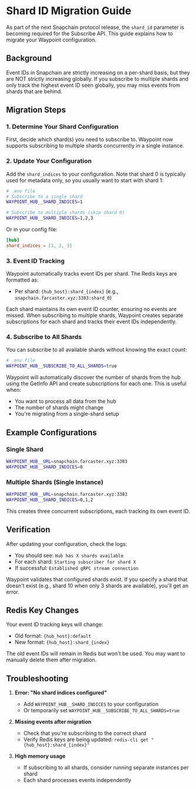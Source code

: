 # Shard ID Migration Guide

As part of the next Snapchain protocol release, the `shard_id` parameter is becoming required for the Subscribe API. This guide explains how to migrate your Waypoint configuration.

## Background

Event IDs in Snapchain are strictly increasing on a per-shard basis, but they are NOT strictly increasing globally. If you subscribe to multiple shards and only track the highest event ID seen globally, you may miss events from shards that are behind.

## Migration Steps

### 1. Determine Your Shard Configuration

First, decide which shard(s) you need to subscribe to. Waypoint now supports subscribing to multiple shards concurrently in a single instance.

### 2. Update Your Configuration

Add the `shard_indices` to your configuration. Note that shard 0 is typically used for metadata only, so you usually want to start with shard 1:

```bash
# .env file
# Subscribe to a single shard
WAYPOINT_HUB__SHARD_INDICES=1

# Subscribe to multiple shards (skip shard 0)
WAYPOINT_HUB__SHARD_INDICES=1,2,3
```

Or in your config file:
```toml
[hub]
shard_indices = [1, 2, 3]
```

### 3. Event ID Tracking

Waypoint automatically tracks event IDs per shard. The Redis keys are formatted as:
- Per shard: `{hub_host}:shard_{index}` (e.g., `snapchain.farcaster.xyz:3383:shard_0`)

Each shard maintains its own event ID counter, ensuring no events are missed. When subscribing to multiple shards, Waypoint creates separate subscriptions for each shard and tracks their event IDs independently.

### 4. Subscribe to All Shards

You can subscribe to all available shards without knowing the exact count:

```bash
# .env file
WAYPOINT_HUB__SUBSCRIBE_TO_ALL_SHARDS=true
```

Waypoint will automatically discover the number of shards from the hub using the GetInfo API and create subscriptions for each one. This is useful when:
- You want to process all data from the hub
- The number of shards might change
- You're migrating from a single-shard setup

## Example Configurations

### Single Shard
```bash
WAYPOINT_HUB__URL=snapchain.farcaster.xyz:3383
WAYPOINT_HUB__SHARD_INDICES=0
```

### Multiple Shards (Single Instance)
```bash
WAYPOINT_HUB__URL=snapchain.farcaster.xyz:3383
WAYPOINT_HUB__SHARD_INDICES=0,1,2
```

This creates three concurrent subscriptions, each tracking its own event ID.

## Verification

After updating your configuration, check the logs:
- You should see: `Hub has X shards available`
- For each shard: `Starting subscriber for shard X`
- If successful: `Established gRPC stream connection`

Waypoint validates that configured shards exist. If you specify a shard that doesn't exist (e.g., shard 10 when only 3 shards are available), you'll get an error.

## Redis Key Changes

Your event ID tracking keys will change:
- Old format: `{hub_host}:default`
- New format: `{hub_host}:shard_{index}`

The old event IDs will remain in Redis but won't be used. You may want to manually delete them after migration.

## Troubleshooting

1. **Error: "No shard indices configured"**
   - Add `WAYPOINT_HUB__SHARD_INDICES` to your configuration
   - Or temporarily set `WAYPOINT_HUB__SUBSCRIBE_TO_ALL_SHARDS=true`

2. **Missing events after migration**
   - Check that you're subscribing to the correct shard
   - Verify Redis keys are being updated: `redis-cli get "{hub_host}:shard_{index}"`

3. **High memory usage**
   - If subscribing to all shards, consider running separate instances per shard
   - Each shard processes events independently